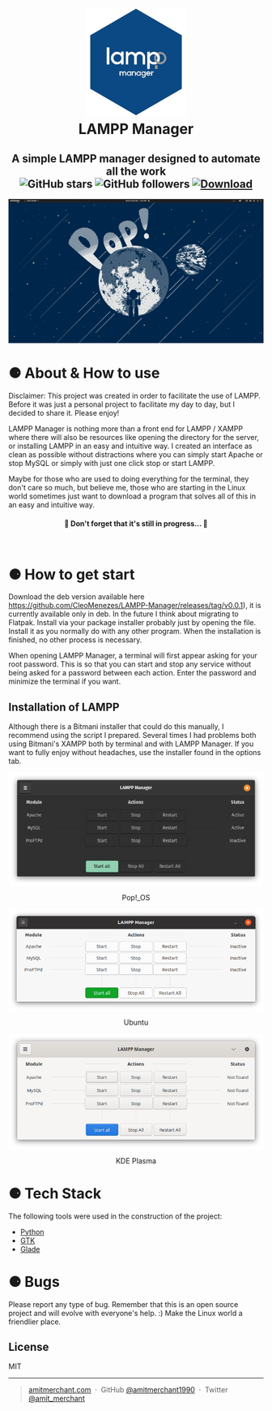 
<h1 align="center">
  <br>
  <a><img src="Media/icon.png" alt="LAMPP Manager" width="200"></a>
  <br>
  LAMPP Manager
  <br>
</h1>



<h2 align="center" >
    A simple LAMPP manager designed to automate all the work <br>
    <img alt="GitHub stars" src="https://img.shields.io/github/stars/CleoMenezes/LAMPP-Manager?style=social">
    <img alt="GitHub followers" src="https://img.shields.io/github/followers/CleoMenezes?label=Follow%20me%20%3A%29&style=social">
    <a href="https://github.com/CleoMenezes/LAMPP-Manager/releases/tag/v0.0.1">
    <img src="https://img.shields.io/github/downloads/CleoMenezes/LAMPP-Manager/total"
        alt="Download" /></a>
</h2>

![screenshot](Media/demo.gif)

# ⚈ About & How to use
Disclaimer: This project was created in order to facilitate the use of LAMPP. Before it was just a personal project to facilitate my day to day, but I decided to share it. Please enjoy!

<p>
LAMPP Manager is nothing more than a front end for LAMPP / XAMPP where there will also be resources like opening the directory for the server, or installing LAMPP in an easy and intuitive way. I created an interface as clean as possible without distractions where you can simply start Apache or stop MySQL or simply with just one click stop or start LAMPP.

Maybe for those who are used to doing everything for the terminal, they don't care so much, but believe me, those who are starting in the Linux world sometimes just want to download a program that solves all of this in an easy and intuitive way.
</p>

<h4 align="center"> 
	🚧  Don't forget that it's still in progress...  🚧
</h4> 

<br>

# ⚈ How to get start
<p>
Download the deb version available here <a href="#">https://github.com/CleoMenezes/LAMPP-Manager/releases/tag/v0.0.1</a>), it is currently available only in deb. In the future I think about migrating to Flatpak. Install via your package installer probably just by opening the file. Install it as you normally do with any other program.
When the installation is finished, no other process is necessary.

When opening LAMPP Manager, a terminal will first appear asking for your root password. This is so that you can start and stop any service without being asked for a password between each action. Enter the password and minimize the terminal if you want.

## Installation of LAMPP
Although there is a Bitmani installer that could do this manually, I recommend using the script I prepared.
Several times I had problems both using Bitmani's XAMPP both by terminal and with LAMPP Manager. If you want to fully enjoy without headaches, use the installer found in the options tab.
</p>
<img align="center" src="Media/scpop.png"> <br>
<p align="center">Pop!_OS</p>
<img align="center" src="Media/scut.png"> <br>
<p align="center">Ubuntu</p>
<img align="center" src="Media/sckde.png"> <br>
<p align="center">KDE Plasma</p>

# ⚈ Tech Stack

The following tools were used in the construction of the project:

- [Python](https://www.python.org/)
- [GTK](https://www.gtk.org/)
- [Glade](https://glade.gnome.org/)

<h1>⚈ Bugs</h1>
<p>
Please report any type of bug. Remember that this is an open source project and will evolve with everyone's help. :)
Make the Linux world a friendlier place.
</p>


## License

MIT

---

> [amitmerchant.com](https://www.amitmerchant.com) &nbsp;&middot;&nbsp;
> GitHub [@amitmerchant1990](https://github.com/amitmerchant1990) &nbsp;&middot;&nbsp;
> Twitter [@amit_merchant](https://twitter.com/amit_merchant)

